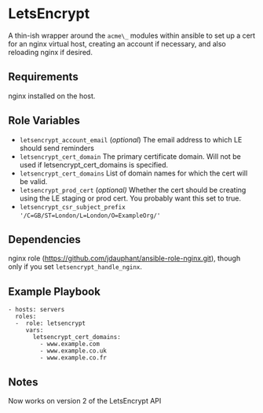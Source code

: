 LetsEncrypt
===========

A thin-ish wrapper around the `acme\_` modules within ansible to set up a cert for an nginx virtual host, creating an account if necessary, and also reloading nginx if desired.

Requirements
------------

nginx installed on the host.

Role Variables
--------------
* `letsencrypt_account_email` (_optional_) The email address to which LE should send reminders
* `letsencrypt_cert_domain` The primary certificate domain. Will not be used if letsencrypt\_cert\_domains is specified.
* `letsencrypt_cert_domains` List of domain names for which the cert will be valid.
* `letsencrypt_prod_cert` (_optional)_ Whether the cert should be creating using the LE staging or prod cert. You probably want this set to true.
* `letsencrypt_csr_subject_prefix` `'/C=GB/ST=London/L=London/O=ExampleOrg/'`

Dependencies
------------

nginx role (https://github.com/jdauphant/ansible-role-nginx.git), though only if you set `letsencrypt_handle_nginx`.

Example Playbook
----------------

    - hosts: servers
      roles:
      -  role: letsencrypt
         vars:
           letsencrypt_cert_domains:
             - www.example.com
             - www.example.co.uk
             - www.example.co.fr

Notes
-----

Now works on version 2 of the LetsEncrypt API
